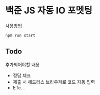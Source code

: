 # 백준 JS 자동 IO 포멧팅

사용방법

```js
npm run start
```

## Todo

추가되어야할 내용

- 정답 체크
- 제출 시 헤드리스 브라우저로 코드 자동 입력
- ETc...
